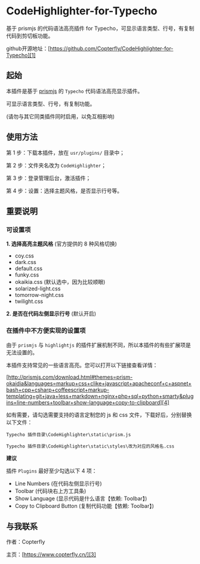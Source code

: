 # CodeHighlighter-for-Typecho

基于 prismjs 的代码语法高亮插件 for Typecho，可显示语言类型、行号，有复制代码到剪切板功能。

github开源地址：[https://github.com/Copterfly/CodeHighlighter-for-Typecho][1]

## 起始

本插件是基于 [prismjs][2] 的 `Typecho` 代码语法高亮显示插件。

可显示语言类型、行号，有复制功能。

(请勿与其它同类插件同时启用，以免互相影响)

## 使用方法

第 1 步：下载本插件，放在 `usr/plugins/` 目录中；

第 2 步：文件夹名改为 `CodeHighlighter`；

第 3 步：登录管理后台，激活插件；

第 4 步：设置：选择主题风格，是否显示行号等。

## 重要说明

### 可设置项

**1. 选择高亮主题风格** (官方提供的 8 种风格切换)

- coy.css
- dark.css
- default.css
- funky.css
- okaikia.css (默认选中，因为比较顺眼)
- solarized-light.css
- tomorrow-night.css
- twilight.css

**2. 是否在代码左侧显示行号** (默认开启)

### 在插件中不方便实现的设置项

由于 `prismjs` 与 `highlightjs` 的插件扩展机制不同，所以本插件的有些扩展项是无法设置的。

本插件支持常见的一些语言高亮。您可以打开以下链接查看详情：

[http://prismjs.com/download.html#themes=prism-okaidia&languages=markup+css+clike+javascript+apacheconf+c+aspnet+bash+cpp+csharp+coffeescript+markup-templating+git+java+less+markdown+nginx+php+sql+python+smarty&plugins=line-numbers+toolbar+show-language+copy-to-clipboard][4]

如有需要，请勾选需要支持的语言定制您的 js 和 css 文件，下载好后，分别替换以下文件：

`Typecho 插件目录\CodeHighlighter\static\prism.js`

`Typecho 插件目录\CodeHighlighter\static\styles\改为对应的风格名.css`

**建议**

插件 `Plugins` 最好至少勾选以下 4 项：

- Line Numbers (在代码左侧显示行号)
- Toolbar (代码块右上方工具条)
- Show Language (显示代码是什么语言【依赖: Toolbar】)
- Copy to Clipboard Button (复制代码功能【依赖: Toolbar】)

## 与我联系

作者：Copterfly

主页：[https://www.copterfly.cn/][3]


[1]: https://github.com/Copterfly/CodeHighlighter-for-Typecho
[2]: http://prismjs.com/
[3]: https://www.copterfly.cn/
[4]: http://prismjs.com/download.html#themes=prism-okaidia&languages=markup+css+clike+javascript+apacheconf+c+aspnet+bash+cpp+csharp+coffeescript+markup-templating+git+java+less+markdown+nginx+php+sql+python+smarty&plugins=line-numbers+toolbar+show-language+copy-to-clipboard
